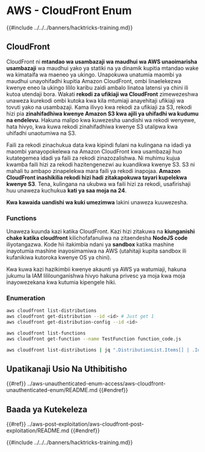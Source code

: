 # AWS - CloudFront Enum

{{#include ../../../banners/hacktricks-training.md}}

## CloudFront

CloudFront ni **mtandao wa usambazaji wa maudhui wa AWS unaoimarisha usambazaji** wa maudhui yako ya statiki na ya dinamik kupitia mtandao wake wa kimataifa wa maeneo ya ukingo. Unapokuwa unatumia maombi ya maudhui unayohifadhi kupitia Amazon CloudFront, ombi linaelekezwa kwenye eneo la ukingo lililo karibu zaidi ambalo linatoa latensi ya chini ili kutoa utendaji bora. Wakati **rekodi za ufikiaji wa CloudFront** zimewezeshwa unaweza kurekodi ombi kutoka kwa kila mtumiaji anayehitaji ufikiaji wa tovuti yako na usambazaji. Kama ilivyo kwa rekodi za ufikiaji za S3, rekodi hizi pia **zinahifadhiwa kwenye Amazon S3 kwa ajili ya uhifadhi wa kudumu na endelevu**. Hakuna malipo kwa kuwezesha uandishi wa rekodi wenyewe, hata hivyo, kwa kuwa rekodi zinahifadhiwa kwenye S3 utalipwa kwa uhifadhi unaotumiwa na S3.

Faili za rekodi zinachukua data kwa kipindi fulani na kulingana na idadi ya maombi yanayopokelewa na Amazon CloudFront kwa usambazaji huo kutategemea idadi ya faili za rekodi zinazozalishwa. Ni muhimu kujua kwamba faili hizi za rekodi hazitengenezwi au kuandikwa kwenye S3. S3 ni mahali tu ambapo zinapelekwa mara faili ya rekodi inapojaa. **Amazon CloudFront inashikilia rekodi hizi hadi zitakapokuwa tayari kupelekwa kwenye S3**. Tena, kulingana na ukubwa wa faili hizi za rekodi, usafirishaji huu unaweza kuchukua **kati ya saa moja na 24**.

**Kwa kawaida uandishi wa kuki umezimwa** lakini unaweza kuuwezesha.

### Functions

Unaweza kuunda kazi katika CloudFront. Kazi hizi zitakuwa na **kiunganishi chake katika cloudfront** kilichofafanuliwa na zitaendesha **NodeJS code** iliyotangazwa. Kode hii itakimbia ndani ya **sandbox** katika mashine inayotumia mashine inayosimamiwa na AWS (utahitaji kupita sandbox ili kufanikiwa kutoroka kwenye OS ya chini).

Kwa kuwa kazi hazikimbii kwenye akaunti ya AWS ya watumiaji, hakuna jukumu la IAM lililounganishwa hivyo hakuna privesc ya moja kwa moja inayowezekana kwa kutumia kipengele hiki.

### Enumeration
```bash
aws cloudfront list-distributions
aws cloudfront get-distribution --id <id> # Just get 1
aws cloudfront get-distribution-config --id <id>

aws cloudfront list-functions
aws cloudfront get-function --name TestFunction function_code.js

aws cloudfront list-distributions | jq ".DistributionList.Items[] | .Id, .Origins.Items[].Id, .Origins.Items[].DomainName, .AliasICPRecordals[].CNAME"
```
## Upatikanaji Usio Na Uthibitisho

{{#ref}}
../aws-unauthenticated-enum-access/aws-cloudfront-unauthenticated-enum/README.md
{{#endref}}

## Baada ya Kutekeleza

{{#ref}}
../aws-post-exploitation/aws-cloudfront-post-exploitation/README.md
{{#endref}}

{{#include ../../../banners/hacktricks-training.md}}
